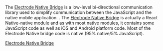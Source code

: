 The [Electrode Native Bridge] is a low-level bi-directional communication library used to simplify communication between the JavaScript and the native mobile application. . The [Electrode Native Bridge] is actually a React Native-native module and as with most native modules, it contains some JavaScript code as well as iOS and Android platform code. Most of the Electrode Native bridge code is native (95% native/5% JavaScript).

[Electrode Native Bridge]

[electrode native bridge]: https://github.com/electrode-io/react-native-electrode-bridge
